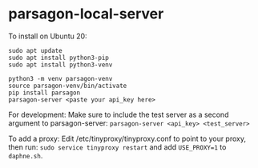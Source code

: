 # parsagon-local-server

To install on Ubuntu 20:
```
sudo apt update
sudo apt install python3-pip
sudo apt install python3-venv

python3 -m venv parsagon-venv
source parsagon-venv/bin/activate
pip install parsagon
parsagon-server <paste your api_key here>
```

For development:
Make sure to include the test server as a second argument to parsagon-server:
`parsagon-server <api_key> <test_server>`

To add a proxy:
Edit /etc/tinyproxy/tinyproxy.conf to point to your proxy, then run:
`sudo service tinyproxy restart`
and add
`USE_PROXY=1` to `daphne.sh`.
